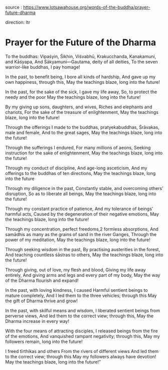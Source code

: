source : https://www.lotsawahouse.org/words-of-the-buddha/prayer-future-dharma

direction: ltr

# Prayer for the Future of the Dharma

To the buddhas: Vipaśyin, Śikhin, Viśvabhū,
Krakucchanda, Kanakamuni, and Kāśyapa,
And Śākyamuni—Gautama, deity of all deities,
To the seven warrior-like buddhas, I pay homage!

In the past, to benefit being,
I bore all kinds of hardship,
And gave up my own happiness, through this,
May the teachings blaze, long into the future!

In the past, for the sake of the sick,
I gave my life away,
So, to protect the needy and the poor
May the teachings blaze, long into the future!

By my giving up sons, daughters, and wives,
Riches and elephants and chariots,
For the sake of the treasure of enlightenment,
May the teachings blaze, long into the future!

Through the offerings I made to the buddhas, pratyekabuddhas,
Śrāvakas, male and female,
And to the great sages,
May the teachings blaze, long into the future!

Through the sufferings I endured,
For many millions of aeons,
Seeking instruction for the sake of enlightenment,
May the teachings blaze, long into the future!

Through my conduct of discipline,
And age-long asceticism,
And my offerings to the buddhas of ten directions,
May the teachings blaze, long into the future

Through my diligence in the past,
Constantly stable, and overcoming others’ disruption,
So as to liberate all beings,
May the teachings blaze, long into the future!

Through my constant practice of patience,
And my tolerance of beings’ harmful acts,
Caused by the degeneration of their negative emotions,
May the teachings blaze, long into the future!

Through my concentration, perfect freedoms,2 formless absorptions,
And samādhis as many as the grains of sand in the river Ganges,
Through the power of my meditation,
May the teachings blaze, long into the future!

Through seeking wisdom in the past,
By practising austerities in the forest,
And teaching countless śāstras to others,
May the teachings blaze, long into the future!

Through giving, out of love, my flesh and blood,
Giving my life away entirely,
And giving arms and legs and every part of my body,
May the way of the Dharma flourish and expand!

In the past, with loving kindness, I caused
Harmful sentient beings to mature completely,
And I led them to the three vehicles; through this
May the gift of Dharma thrive and grow!

In the past, with skilful means and wisdom,
I liberated sentient beings from perverse views,
And led them to the correct view; through this,
May the Dharma increase in every way!

With the four means of attracting disciples,
I released beings from the fire of the emotions,
And vanquished rampant negativity; through this,
May my followers remain, long into the future!

I freed tīrthikas and others
From the rivers of different views
And led them to the correct view; through this
May my followers always have devotion!
May the teachings blaze, long into the future!”